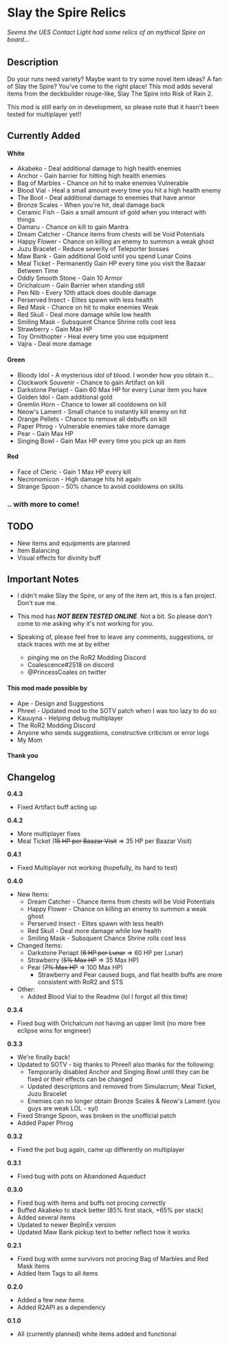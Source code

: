 # Slay the Spire Relics
###### Seems the UES Contact Light had some relics of an mythical Spire on board...
## Description

Do your runs need variety? Maybe want to try some novel item ideas? A fan of Slay the Spire? You've come to the right place! This mod adds several items from the deckbuilder rouge-like, Slay The Spire into Risk of Rain 2.

This mod is still early on in development, so please note that it hasn't been tested for multiplayer yet!!

## Currently Added
#### White
* Akabeko - Deal additional damage to high health enemies
* Anchor - Gain barrier for hitting high health enemies
* Bag of Marbles - Chance on hit to make enemies Vulnerable
* Blood Vial - Heal a small amount every time you hit a high health enemy
* The Boot - Deal additional damage to enemies that have armor
* Bronze Scales - When you're hit, deal damage back
* Ceramic Fish - Gain a small amount of gold when you interact with things
* Damaru - Chance on kill to gain Mantra
* Dream Catcher - Chance items from chests will be Void Potentials
* Happy Flower -  Chance on killing an enemy to summon a weak ghost
* Juzu Bracelet - Reduce severity of Teleporter bosses
* Maw Bank - Gain additional Gold until you spend Lunar Coins
* Meal Ticket - Permanently Gain HP every time you visit the Bazaar Between Time
* Oddly Smooth Stone - Gain 10 Armor
* Orichalcum - Gain Barrier when standing still
* Pen Nib - Every 10th attack does double damage
* Perserved Insect - Elites spawn with less health
* Red Mask - Chance on hit to make enemies Weak
* Red Skull - Deal more damage while low health
* Smiling Mask - Subsquent Chance Shrine rolls cost less
* Strawberry - Gain Max HP
* Toy Ornithopter - Heal every time you use equipment
* Vajra - Deal more damage

#### Green
* Bloody Idol - A mysterious idol of blood. I wonder how you obtain it...
* Clockwork Souvenir - Chance to gain Artifact on kill
* Darkstone Periapt - Gain 60 Max HP for every Lunar item you have
* Golden Idol - Gain additional gold
* Gremlin Horn - Chance to lower all cooldowns on kill
* Neow's Lament - Small chance to instantly kill enemy on hit
* Orange Pellets - Chance to remove all debuffs on kill
* Paper Phrog - Vulnerable enemies take more damage
* Pear - Gain Max HP
* Singing Bowl - Gain Max HP every time you pick up an item

#### Red
* Face of Cleric - Gain 1 Max HP every kill
* Necronomicon - High damage hits hit again
* Strange Spoon - 50% chance to avoid cooldowns on skills

### .. with more to come!

## TODO
* New items and equipments are planned
* Item Balancing
* Visual effects for divinity buff

## Important Notes
* I didn't make Slay the Spire, or any of the item art, this is a fan project. Don't sue me.
* This mod has ***NOT BEEN TESTED ONLINE***. Not a bit. So please don't come to me asking why it's not working for you.
* Speaking of, please feel free to leave any comments, suggestions, or stack traces with me at by either

	* pinging me on the RoR2 Modding Discord
	* Coalescence#2518 on discord 
	* @PrincessCoales on twitter

#### This mod made possible by
* Ape - Design and Suggestions
* Phreel - Updated mod to the SOTV patch when I was too lazy to do so
* Kauuyna - Helping debug multiplayer
* The RoR2 Modding Discord
* Anyone who sends suggestions, constructive criticism or error logs
* My Mom
#### Thank you

## Changelog

**0.4.3**
* Fixed Artifact buff acting up

**0.4.2**
* More multiplayer fixes
* Meal Ticket (~~15 HP per Baazar Visit~~ => 35 HP per Baazar Visit)

**0.4.1**
* Fixed Multiplayer not working (hopefully, its hard to test)

**0.4.0**

* New Items:
	* Dream Catcher - Chance items from chests will be Void Potentials
	* Happy Flower -  Chance on killing an enemy to summon a weak ghost
	* Perserved Insect - Elites spawn with less health
	* Red Skull - Deal more damage while low health
	* Smiling Mask - Subsquent Chance Shrine rolls cost less
* Changed Items:
	* Darkstone Periapt (~~6 HP per Lunar~~ => 60 HP per Lunar)
	* Strawberry (~~5% Max HP~~ => 35 Max HP)
	* Pear (~~7% Max HP~~ => 100 Max HP)
		* Strawberry and Pear caused bugs, and flat health buffs are more consistent with RoR2 and STS
* Other:
	* Added Blood Vial to the Readme (lol I forgot all this time)

**0.3.4**

* Fixed bug with Orichalcum not having an upper limit (no more free eclipse wins for engineer)

**0.3.3**

* We're finally back!
* Updated to SOTV - big thanks to Phreel! also thanks for the following:
	* Temporarily disabled Anchor and Singing Bowl until they can be fixed or their effects can be changed
	* Updated descriptions and removed from Simulacrum; Meal Ticket, Juzu Bracelet
	* Enemies can no longer obtain Bronze Scales & Neow's Lament (you guys are weak LOL - syl)
* Fixed Strange Spoon, was broken in the unofficial patch
* Added Paper Phrog

**0.3.2**

* Fixed the pot bug again, came up differently on multiplayer

**0.3.1**

* Fixed bug with pots on Abandoned Aqueduct

**0.3.0**

* Fixed bug with items and buffs not procing correctly
* Buffed Akabeko to stack better (85% first stack, +65% per stack)
* Added several items
* Updated to newer BepInEx version
* Updated Maw Bank pickup text to better reflect how it works

**0.2.1**

* Fixed bug with some survivors not procing Bag of Marbles and Red Mask items
* Added Item Tags to all items

**0.2.0**

* Added a few new items
* Added R2API as a dependency

**0.1.0**

* All (currently planned) white items added and functional